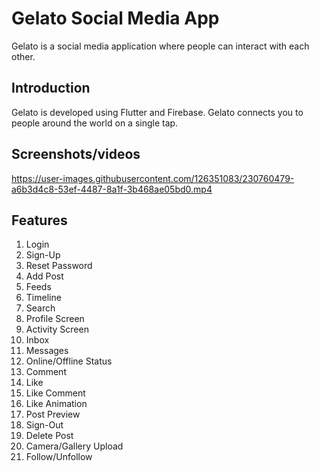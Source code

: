 # Gelato Social Media App

Gelato is a social media application where people can interact with each other.

## Introduction
Gelato is developed using Flutter and Firebase. Gelato connects you to people around the world on a single tap.

## Screenshots/videos




https://user-images.githubusercontent.com/126351083/230760479-a6b3d4c8-53ef-4487-8a1f-3b468ae05bd0.mp4






## Features

1. Login
2. Sign-Up
3. Reset Password
4. Add Post
5. Feeds
6. Timeline
7. Search
8. Profile Screen
9. Activity Screen
10. Inbox
11. Messages
12. Online/Offline Status
13. Comment
14. Like
15. Like Comment
16. Like Animation
17. Post Preview
18. Sign-Out
19. Delete Post
20. Camera/Gallery Upload
21. Follow/Unfollow


